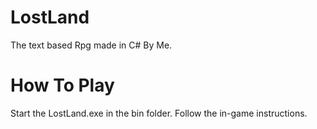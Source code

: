 # LostLand
The text based Rpg made in C# By Me.
# How To Play
Start the LostLand.exe in the bin folder.
Follow the in-game instructions.
